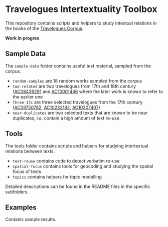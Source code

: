 # Travelogues Intertextuality Toolbox

This repository contains scripts and helpers to study intextual relations in the 
books of the [Travelogues Corpus](https://github.com/travelogues/travelogues-corpus).

__Work in progres__

## Sample Data

The `sample-data` folder contains useful test material, sampled from the corpus.

- `random-samples` are 18 random works sampled from the corpus
- `two-related` are two travelogues from 17th and 18th century ([AC08439291](http://data.onb.ac.at/rec/AC08439291) 
  and [AC10001446](http://data.onb.ac.at/rec/AC10001446) where the later work is known to refer to the earlier one
- `three-17c` are three selected travelogues from the 17th century ([AC09750782](http://data.onb.ac.at/rec/AC09750782),
  [AC10232182](http://data.onb.ac.at/rec/AC10232182), [AC10307407](http://data.onb.ac.at/rec/AC10307407))
- `near-duplicates` are two selected texts that are known to be near duplicates, i.e. contain a high amount
  of text re-use

## Tools

The tools folder contains scripts and helpers for studying intertextual relations between texts.

- `text-reuse` contains code to detect verbatim re-use
- `spatial-focus` contains tools for geocoding and studying the spatial focus of texts
- `topics` contains helpers for topic modelling 

Detailed descriptions can be found in the README files in the specific subfolders.

## Examples

Contains sample results.
